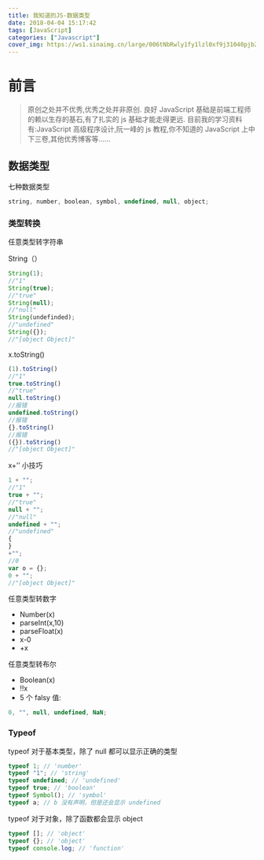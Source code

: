 ```yaml
---
title: 我知道的JS-数据类型
date: 2018-04-04 15:17:42
tags: [JavaScript]
categories: ["Javascript"]
cover_img: https://ws1.sinaimg.cn/large/006tNbRwly1fy1lzl0xf9j31040pjb2a.jpg
---
```


# 前言

> 原创之处并不优秀,优秀之处并非原创.
> 良好 JavaScript 基础是前端工程师的赖以生存的基石,有了扎实的 js 基础才能走得更远.
> 目前我的学习资料有:JavaScript 高级程序设计,阮一峰的 js 教程,你不知道的 JavaScript 上中下三卷,其他优秀博客等......

<!-- more -->

## 数据类型

七种数据类型

```javascript
string, number, boolean, symbol, undefined, null, object;
```

### 类型转换

任意类型转字符串

String（）

```javascript
String(1);
//"1"
String(true);
//"true"
String(null);
//"null"
String(undefinded);
//"undefined"
String({});
//"[object Object]"
```

x.toString()

```javascript
(1).toString()
//"1"
true.toString()
//"true"
null.toString()
//报错
undefined.toString()
//报错
{}.toString()
//报错
({}).toString()
//"[object Object]"
```

x+’’ 小技巧

```javascript
1 + "";
//"1"
true + "";
//"true"
null + "";
//"null"
undefined + "";
//"undefined"
{
}
+"";
//0
var o = {};
0 + "";
//"[object Object]"
```

任意类型转数字

- Number(x)
- parseInt(x,10)
- parseFloat(x)
- x-0
- +x

任意类型转布尔

- Boolean(x)
- !!x
- 5 个 falsy 值:

```javascript
0, "", null, undefined, NaN;
```

### Typeof

typeof 对于基本类型，除了 null 都可以显示正确的类型

```javascript
typeof 1; // 'number'
typeof "1"; // 'string'
typeof undefined; // 'undefined'
typeof true; // 'boolean'
typeof Symbol(); // 'symbol'
typeof a; // b 没有声明，但是还会显示 undefined
```

typeof 对于对象，除了函数都会显示 object

```javascript
typeof []; // 'object'
typeof {}; // 'object'
typeof console.log; // 'function'
```
